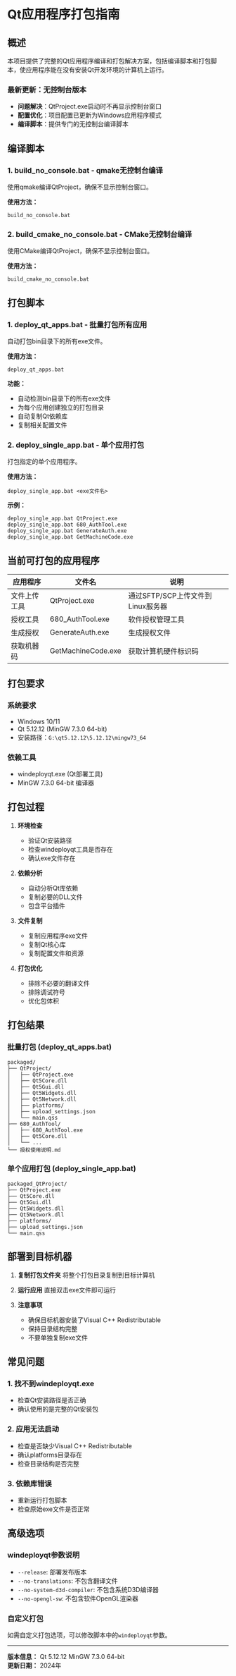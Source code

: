 # Qt应用程序打包指南

## 概述
本项目提供了完整的Qt应用程序编译和打包解决方案，包括编译脚本和打包脚本，使应用程序能在没有安装Qt开发环境的计算机上运行。

### 最新更新：无控制台版本
- **问题解决**：QtProject.exe启动时不再显示控制台窗口
- **配置优化**：项目配置已更新为Windows应用程序模式
- **编译脚本**：提供专门的无控制台编译脚本

## 编译脚本

### 1. build_no_console.bat - qmake无控制台编译
使用qmake编译QtProject，确保不显示控制台窗口。

**使用方法：**
```batch
build_no_console.bat
```

### 2. build_cmake_no_console.bat - CMake无控制台编译
使用CMake编译QtProject，确保不显示控制台窗口。

**使用方法：**
```batch
build_cmake_no_console.bat
```

## 打包脚本

### 1. deploy_qt_apps.bat - 批量打包所有应用
自动打包bin目录下的所有exe文件。

**使用方法：**
```batch
deploy_qt_apps.bat
```

**功能：**
- 自动检测bin目录下的所有exe文件
- 为每个应用创建独立的打包目录
- 自动复制Qt依赖库
- 复制相关配置文件

### 2. deploy_single_app.bat - 单个应用打包
打包指定的单个应用程序。

**使用方法：**
```batch
deploy_single_app.bat <exe文件名>
```

**示例：**
```batch
deploy_single_app.bat QtProject.exe
deploy_single_app.bat 680_AuthTool.exe
deploy_single_app.bat GenerateAuth.exe
deploy_single_app.bat GetMachineCode.exe
```

## 当前可打包的应用程序

| 应用程序 | 文件名 | 说明 |
|---------|--------|------|
| 文件上传工具 | QtProject.exe | 通过SFTP/SCP上传文件到Linux服务器 |
| 授权工具 | 680_AuthTool.exe | 软件授权管理工具 |
| 生成授权 | GenerateAuth.exe | 生成授权文件 |
| 获取机器码 | GetMachineCode.exe | 获取计算机硬件标识码 |

## 打包要求

### 系统要求
- Windows 10/11
- Qt 5.12.12 (MinGW 7.3.0 64-bit)
- 安装路径：`G:\qt5.12.12\5.12.12\mingw73_64`

### 依赖工具
- windeployqt.exe (Qt部署工具)
- MinGW 7.3.0 64-bit 编译器

## 打包过程

1. **环境检查**
   - 验证Qt安装路径
   - 检查windeployqt工具是否存在
   - 确认exe文件存在

2. **依赖分析**
   - 自动分析Qt库依赖
   - 复制必要的DLL文件
   - 包含平台插件

3. **文件复制**
   - 复制应用程序exe文件
   - 复制Qt核心库
   - 复制配置文件和资源

4. **打包优化**
   - 排除不必要的翻译文件
   - 排除调试符号
   - 优化包体积

## 打包结果

### 批量打包 (deploy_qt_apps.bat)
```
packaged/
├── QtProject/
│   ├── QtProject.exe
│   ├── Qt5Core.dll
│   ├── Qt5Gui.dll
│   ├── Qt5Widgets.dll
│   ├── Qt5Network.dll
│   ├── platforms/
│   ├── upload_settings.json
│   └── main.qss
├── 680_AuthTool/
│   ├── 680_AuthTool.exe
│   ├── Qt5Core.dll
│   └── ...
└── 授权使用说明.md
```

### 单个应用打包 (deploy_single_app.bat)
```
packaged_QtProject/
├── QtProject.exe
├── Qt5Core.dll
├── Qt5Gui.dll
├── Qt5Widgets.dll
├── Qt5Network.dll
├── platforms/
├── upload_settings.json
└── main.qss
```

## 部署到目标机器

1. **复制打包文件夹**
   将整个打包目录复制到目标计算机

2. **运行应用**
   直接双击exe文件即可运行

3. **注意事项**
   - 确保目标机器安装了Visual C++ Redistributable
   - 保持目录结构完整
   - 不要单独复制exe文件

## 常见问题

### 1. 找不到windeployqt.exe
- 检查Qt安装路径是否正确
- 确认使用的是完整的Qt安装包

### 2. 应用无法启动
- 检查是否缺少Visual C++ Redistributable
- 确认platforms目录存在
- 检查目录结构是否完整

### 3. 依赖库错误
- 重新运行打包脚本
- 检查原始exe文件是否正常

## 高级选项

### windeployqt参数说明
- `--release`: 部署发布版本
- `--no-translations`: 不包含翻译文件
- `--no-system-d3d-compiler`: 不包含系统D3D编译器
- `--no-opengl-sw`: 不包含软件OpenGL渲染器

### 自定义打包
如需自定义打包选项，可以修改脚本中的`windeployqt`参数。

---

**版本信息：** Qt 5.12.12 MinGW 7.3.0 64-bit  
**更新日期：** 2024年 